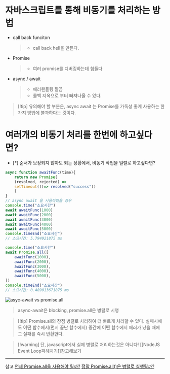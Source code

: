 
# 자바스크립트를 통해 **비동기**를 처리하는 방법
- call back funciton
	> - call back hell을 만든다.
- Promise
	> - 여러 promise를 디버깅하는데 힘들다
- async / await
	> - 에러핸들링 깔끔
	> - 콜백 지옥으로 부터 빠져나올 수 있다.
	
> [!tip] 유의해야 할 부분은, async await 는 Promise를 가독성 좋게 사용하는 한 가지 방법에 불과하다는 것이다.

# 여러개의 비동기 처리를 한번에 하고싶다면?

- [*] 순서가 보장되지 않아도 되는 상황에서, 비동기 작업을 일렬로 하고싶다면?

```js
async function awaitFunc(time){
    return new Promise(
    (resolved, rejected) => 
    setTimeout(()=> resolved("success"))
    )
}
// async await 을 사용하였을 경우
console.time("소요시간")
await awaitFunc(1000)
await awaitFunc(2000)
await awaitFunc(3000)
await awaitFunc(4000)
await awaitFunc(5000)
console.timeEnd("소요시간")
// 소요시간: 5.794921875 ms

console.time("소요시간")
await Promise.all([
    awaitFunc(1000),
    awaitFunc(2000),
    awaitFunc(3000),
    awaitFunc(4000),
    awaitFunc(5000),
])
console.timeEnd("소요시간")
// 소요시간: 0.489013671875 ms
```
![asyc-await vs promise.all](https://img1.daumcdn.net/thumb/R1280x0/?scode=mtistory2&fname=https%3A%2F%2Fblog.kakaocdn.net%2Fdn%2F1yV49%2FbtqGYpxYRYP%2FzuhA7oic2ZxkZVQpQCwKT1%2Fimg.png)
> async-await은 blocking, promise.all은 병렬로 시행

> [!tip] Promise.all의 장점
> 병렬로 처리하여 더 빠르게 처리할 수 있다. 실패시에도 어떤 함수에서(먼저 끝난 함수에서) 중간에 어떤 함수에서 에러가 났을 때에 그 실패를 즉시 반환한다.

>[!warning] 단, javascript에서 실제 병렬로 처리하는것은 아니다!
> [[NodeJS Event Loop파헤치기]]참고해보기



---
참고
[언제 Promise.all을 사용해야 될까?](https://code-masterjung.tistory.com/91)
[정말 Promise.all()은 병렬로 실행될까?](https://mugglim.tistory.com/12)

